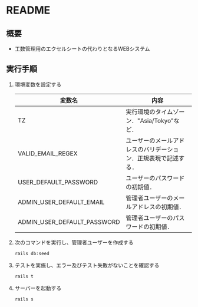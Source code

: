 # README

## 概要
- 工数管理用のエクセルシートの代わりとなるWEBシステム

## 実行手順

1. 環境変数を設定する

    |  変数名  |  内容  |
    | ---- | ---- |
    |  TZ  |  実行環境のタイムゾーン．"Asia/Tokyo"など．  |
    |  VALID_EMAIL_REGEX  |  ユーザーのメールアドレスのバリデーション．正規表現で記述する．  |
    |  USER_DEFAULT_PASSWORD  |  ユーザーのパスワードの初期値．  |
    |  ADMIN_USER_DEFAULT_EMAIL  |  管理者ユーザーのメールアドレスの初期値．|
    |  ADMIN_USER_DEFAULT_PASSWORD  |  管理者ユーザーのパスワードの初期値．|

2. 次のコマンドを実行し、管理者ユーザーを作成する
    ```
    rails db:seed
    ```
3. テストを実施し、エラー及びテスト失敗がないことを確認する
    ```
    rails t
    ```
4. サーバーを起動する
    ```
    rails s
    ```